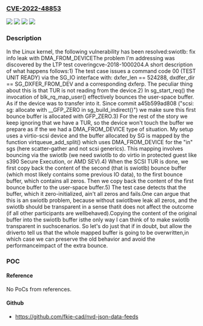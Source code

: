 ### [CVE-2022-48853](https://cve.mitre.org/cgi-bin/cvename.cgi?name=CVE-2022-48853)
![](https://img.shields.io/static/v1?label=Product&message=Linux&color=blue)
![](https://img.shields.io/static/v1?label=Version&message=&color=brightgreen)
![](https://img.shields.io/static/v1?label=Version&message=1da177e4c3f41524e886b7f1b8a0c1fc7321cac2%20&color=brightgreen)
![](https://img.shields.io/static/v1?label=Vulnerability&message=n%2Fa&color=blue)

### Description

In the Linux kernel, the following vulnerability has been resolved:swiotlb: fix info leak with DMA_FROM_DEVICEThe problem I'm addressing was discovered by the LTP test coveringcve-2018-1000204.A short description of what happens follows:1) The test case issues a command code 00 (TEST UNIT READY) via the SG_IO   interface with: dxfer_len == 524288, dxdfer_dir == SG_DXFER_FROM_DEV   and a corresponding dxferp. The peculiar thing about this is that TUR   is not reading from the device.2) In sg_start_req() the invocation of blk_rq_map_user() effectively   bounces the user-space buffer. As if the device was to transfer into   it. Since commit a45b599ad808 ("scsi: sg: allocate with __GFP_ZERO in   sg_build_indirect()") we make sure this first bounce buffer is   allocated with GFP_ZERO.3) For the rest of the story we keep ignoring that we have a TUR, so the   device won't touch the buffer we prepare as if the we had a   DMA_FROM_DEVICE type of situation. My setup uses a virtio-scsi device   and the  buffer allocated by SG is mapped by the function   virtqueue_add_split() which uses DMA_FROM_DEVICE for the "in" sgs (here   scatter-gather and not scsi generics). This mapping involves bouncing   via the swiotlb (we need swiotlb to do virtio in protected guest like   s390 Secure Execution, or AMD SEV).4) When the SCSI TUR is done, we first copy back the content of the second   (that is swiotlb) bounce buffer (which most likely contains some   previous IO data), to the first bounce buffer, which contains all   zeros.  Then we copy back the content of the first bounce buffer to   the user-space buffer.5) The test case detects that the buffer, which it zero-initialized,  ain't all zeros and fails.One can argue that this is an swiotlb problem, because without swiotlbwe leak all zeros, and the swiotlb should be transparent in a sense thatit does not affect the outcome (if all other participants are wellbehaved).Copying the content of the original buffer into the swiotlb buffer isthe only way I can think of to make swiotlb transparent in suchscenarios. So let's do just that if in doubt, but allow the driverto tell us that the whole mapped buffer is going to be overwritten,in which case we can preserve the old behavior and avoid the performanceimpact of the extra bounce.

### POC

#### Reference
No PoCs from references.

#### Github
- https://github.com/fkie-cad/nvd-json-data-feeds

